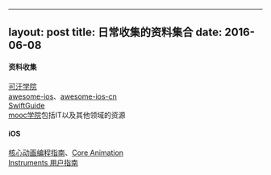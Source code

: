 
---
layout: post
title: 日常收集的资料集合 
date: 2016-06-08 
---


#### 资料收集
[可汗学院](https://zh-hans.khanacademy.org/)      
[awesome-ios](https://github.com/vsouza/awesome-ios)、[awesome-ios-cn](https://github.com/jobbole/awesome-ios-cn)        
[SwiftGuide](https://github.com/ipader/SwiftGuide)      
[mooc学院](http://mooc.guokr.com/)包括IT以及其他领域的资源         


#### iOS      
[核心动画编程指南](http://www.cocoachina.com/bbs/job.php?action=download&aid=33531)、[Core Animation](https://developer.apple.com/library/mac/documentation/Cocoa/Conceptual/CoreAnimation_guide/Introduction/Introduction.html)      
[Instruments 用户指南](http://www.cocoachina.com/bbs/job.php?action=download&aid=36779)      
   


   